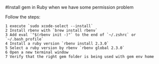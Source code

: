 #Install gem in Ruby when we have some permission problem

Follow the steps: 

    1 execute `sudo xcode-select --install`
    2 Install rbenv with `brew install rbenv`
    3 Add eval `"$(rbenv init -)"` to the end of `~/.zshrc` or `~/.bash_profile`
    4 Install a ruby version `rbenv install 2.3.0`
    5 Select a ruby version by rbenv `rbenv global 2.3.0`
    6 Open a new terminal window
    7 Verify that the right gem folder is being used with gem env home
